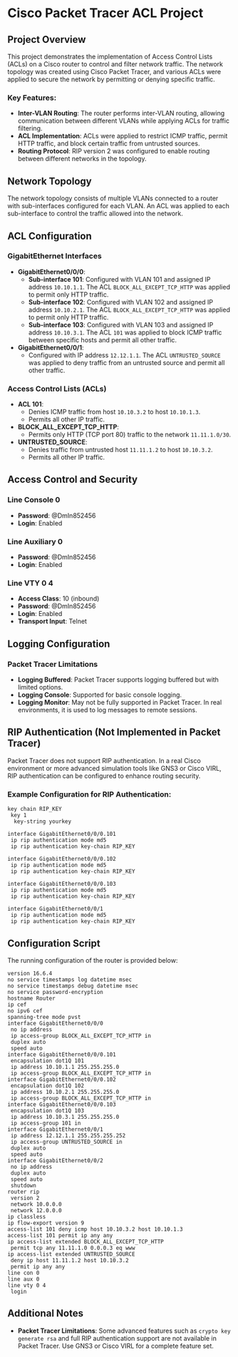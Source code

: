 # Cisco Packet Tracer ACL Project

## Project Overview

This project demonstrates the implementation of Access Control Lists (ACLs) on a Cisco router to control and filter network traffic. The network topology was created using Cisco Packet Tracer, and various ACLs were applied to secure the network by permitting or denying specific traffic.

### Key Features:
- **Inter-VLAN Routing**: The router performs inter-VLAN routing, allowing communication between different VLANs while applying ACLs for traffic filtering.
- **ACL Implementation**: ACLs were applied to restrict ICMP traffic, permit HTTP traffic, and block certain traffic from untrusted sources.
- **Routing Protocol**: RIP version 2 was configured to enable routing between different networks in the topology.

## Network Topology

The network topology consists of multiple VLANs connected to a router with sub-interfaces configured for each VLAN. An ACL was applied to each sub-interface to control the traffic allowed into the network.

## ACL Configuration

### GigabitEthernet Interfaces
- **GigabitEthernet0/0/0**: 
  - **Sub-interface 101**: Configured with VLAN 101 and assigned IP address `10.10.1.1`. The ACL `BLOCK_ALL_EXCEPT_TCP_HTTP` was applied to permit only HTTP traffic.
  - **Sub-interface 102**: Configured with VLAN 102 and assigned IP address `10.10.2.1`. The ACL `BLOCK_ALL_EXCEPT_TCP_HTTP` was applied to permit only HTTP traffic.
  - **Sub-interface 103**: Configured with VLAN 103 and assigned IP address `10.10.3.1`. The ACL `101` was applied to block ICMP traffic between specific hosts and permit all other traffic.
- **GigabitEthernet0/0/1**: 
  - Configured with IP address `12.12.1.1`. The ACL `UNTRUSTED_SOURCE` was applied to deny traffic from an untrusted source and permit all other traffic.

### Access Control Lists (ACLs)
- **ACL 101**: 
  - Denies ICMP traffic from host `10.10.3.2` to host `10.10.1.3`.
  - Permits all other IP traffic.
- **BLOCK_ALL_EXCEPT_TCP_HTTP**:
  - Permits only HTTP (TCP port 80) traffic to the network `11.11.1.0/30`.
- **UNTRUSTED_SOURCE**:
  - Denies traffic from untrusted host `11.11.1.2` to host `10.10.3.2`.
  - Permits all other IP traffic.

## Access Control and Security

### Line Console 0
- **Password**: @DmIn852456
- **Login**: Enabled

### Line Auxiliary 0
- **Password**: @DmIn852456
- **Login**: Enabled

### Line VTY 0 4
- **Access Class**: 10 (inbound)
- **Password**: @DmIn852456
- **Login**: Enabled
- **Transport Input**: Telnet

## Logging Configuration

### Packet Tracer Limitations
- **Logging Buffered**: Packet Tracer supports logging buffered but with limited options.
- **Logging Console**: Supported for basic console logging.
- **Logging Monitor**: May not be fully supported in Packet Tracer. In real environments, it is used to log messages to remote sessions.

## RIP Authentication (Not Implemented in Packet Tracer)

Packet Tracer does not support RIP authentication. In a real Cisco environment or more advanced simulation tools like GNS3 or Cisco VIRL, RIP authentication can be configured to enhance routing security.

### Example Configuration for RIP Authentication:

```plaintext
key chain RIP_KEY
 key 1
  key-string yourkey

interface GigabitEthernet0/0/0.101
 ip rip authentication mode md5
 ip rip authentication key-chain RIP_KEY

interface GigabitEthernet0/0/0.102
 ip rip authentication mode md5
 ip rip authentication key-chain RIP_KEY

interface GigabitEthernet0/0/0.103
 ip rip authentication mode md5
 ip rip authentication key-chain RIP_KEY

interface GigabitEthernet0/0/1
 ip rip authentication mode md5
 ip rip authentication key-chain RIP_KEY
```
## Configuration Script

The running configuration of the router is provided below:

```plaintext
version 16.6.4
no service timestamps log datetime msec
no service timestamps debug datetime msec
no service password-encryption
hostname Router
ip cef
no ipv6 cef
spanning-tree mode pvst
interface GigabitEthernet0/0/0
 no ip address
 ip access-group BLOCK_ALL_EXCEPT_TCP_HTTP in
 duplex auto
 speed auto
interface GigabitEthernet0/0/0.101
 encapsulation dot1Q 101
 ip address 10.10.1.1 255.255.255.0
 ip access-group BLOCK_ALL_EXCEPT_TCP_HTTP in
interface GigabitEthernet0/0/0.102
 encapsulation dot1Q 102
 ip address 10.10.2.1 255.255.255.0
 ip access-group BLOCK_ALL_EXCEPT_TCP_HTTP in
interface GigabitEthernet0/0/0.103
 encapsulation dot1Q 103
 ip address 10.10.3.1 255.255.255.0
 ip access-group 101 in
interface GigabitEthernet0/0/1
 ip address 12.12.1.1 255.255.255.252
 ip access-group UNTRUSTED_SOURCE in
 duplex auto
 speed auto
interface GigabitEthernet0/0/2
 no ip address
 duplex auto
 speed auto
 shutdown
router rip
 version 2
 network 10.0.0.0
 network 12.0.0.0
ip classless
ip flow-export version 9
access-list 101 deny icmp host 10.10.3.2 host 10.10.1.3
access-list 101 permit ip any any
ip access-list extended BLOCK_ALL_EXCEPT_TCP_HTTP
 permit tcp any 11.11.1.0 0.0.0.3 eq www
ip access-list extended UNTRUSTED_SOURCE
 deny ip host 11.11.1.2 host 10.10.3.2
 permit ip any any
line con 0
line aux 0
line vty 0 4
 login

```


## Additional Notes

- **Packet Tracer Limitations**: Some advanced features such as `crypto key generate rsa` and full RIP authentication support are not available in Packet Tracer. Use GNS3 or Cisco VIRL for a complete feature set.
